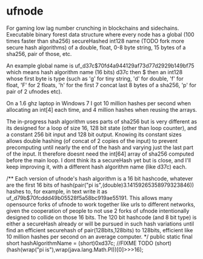 # ufnode
For gaming low lag number crunching in blockchains and sidechains. Executable binary forest data structure where every node has a global (100 times faster than sha256) secureHashed int128 name (TODO fork more secure hash algorithms) of a double, float, 0-8 byte string, 15 bytes of a sha256, pair of those, etc.

An example global name is uf_d37c$70fd4a944129af73d77d2929b149bf75 which means hash algorithm name (16 bits) d37c then $ then an int128 whose first byte is type (such as 'g' for tiny string, 'd' for double, 'f' for float, 'F' for 2 floats, 'h' for the first 7 concat last 8 bytes of a sha256, 'p' for pair of 2 ufnodes etc).

On a 1.6 ghz laptop in Windows 7 I got 10 million hashes per second when allocating an int[4] each time, and 4 million hashes when reusing the arrays.

The in-progress hash algorithm uses parts of sha256 but is very different as its designed for a loop of size 16, 128 bit state (other than loop counter), and a constant 256 bit input and 128 bit output. Knowing its constant sizes allows double hashing (of concat of 2 copies of the input) to prevent precomputing until nearly the end of the hash and varying just the last part of the input. It therefore doesnt need the int[64] array of sha256 computed before the main loop. I dont think its a secureHash yet but is close, and I'll keep improving it, with a different hash algorithm name (like d37c) each.

/** Each version of ufnode's hash algorithm is a 16 bit hashcode, whatever are the first 16 bits of
	hash(pair("pi is",(double)3.14159265358979323846)) hashes to, for example, in text write it as
	uf_d79b$70fcddd49b05528f5a58bc919ae55191. This allows many opensource forks of ufnode to work
	together like urls to different networks, given the cooperation of people to not use 2 forks of
	ufnode intentionally designed to collide on those 16 bits. The 120 bit hashcode (and 8 bit type)
	is either a secureHash already or will be pursued in such hash variations until find an efficient
	securehash of pair(128bits,128bits) to 128bits, efficient like 10 million hashes per second on an
	average computer.
	*/
	public static final short hashAlgorithmName = (short)0xd37c;
		//FIXME TODO (short)(hash(wrap("pi is"),wrap(java.lang.Math.PI))[0]>>>16);